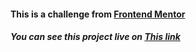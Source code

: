 <h4>This is a challenge from <a href="https://www.frontendmentor.io/challenges/advice-generator-app-QdUG-13db" target="_blank">Frontend Mentor</a></h4>
<h5>You can see this project live on <a target="_blank" href="https://advice-generator-app-fcc.vercel.app">This link</a></h5>